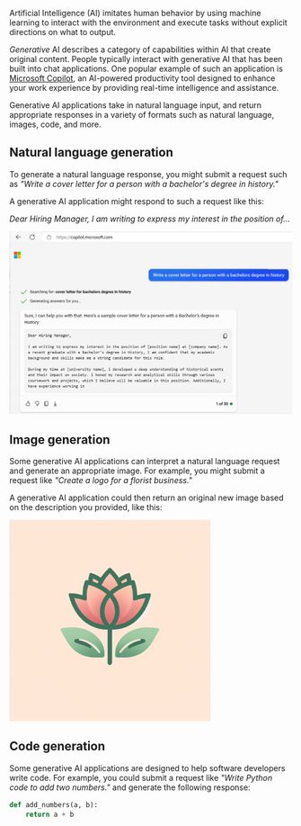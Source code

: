 Artificial Intelligence (AI) imitates human behavior by using machine learning to interact with the environment and execute tasks without explicit directions on what to output.

*Generative* AI describes a category of capabilities within AI that create original content. People typically interact with generative AI that has been built into chat applications. One popular example of such an application is [Microsoft Copilot](https://copilot.microsoft.com), an AI-powered productivity tool designed to enhance your work experience by providing real-time intelligence and assistance.

Generative AI applications take in natural language input, and return appropriate responses in a variety of formats such as natural language, images, code, and more. 

## Natural language generation

To generate a natural language response, you might submit a request such as *"Write a cover letter for a person with a bachelor's degree in history."*

A generative AI application might respond to such a request like this:

*Dear Hiring Manager,
I am writing to express my interest in the position of...*

![Screenshot of an AI-generated cover letter for a person with a bachelor's degree in history.](../media/microsoft-copilot-example-write-letter.png)

## Image generation

Some generative AI applications can interpret a natural language request and generate an appropriate image. For example, you might submit a request like *"Create a logo for a florist business."*

A generative AI application could then return an original new image based on the description you provided, like this:

![Screenshot of an AI-generated image of a florist business logo.](../media/florist-example.png)

## Code generation

Some generative AI applications are designed to help software developers write code. For example, you could submit a request like *"Write Python code to add two numbers."* and generate the following response:

```python
def add_numbers(a, b):
    return a + b

```